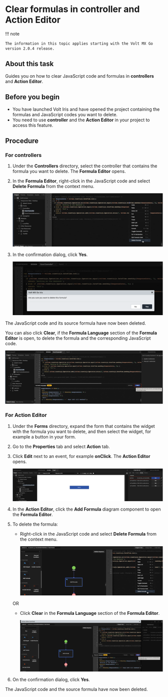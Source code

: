 # Clear formulas in controller and Action Editor

!!! note

    The information in this topic applies starting with the Volt MX Go version 2.0.4 release. 

## About this task

Guides you on how to clear JavaScript code and formulas in **controllers** and **Action Editor**.

## Before you begin

- You have launched Volt Iris and have opened the project containing the formulas and JavaScript codes you want to delete.
- You need to use **controller** and the **Action Editor** in your project to access this feature.

## Procedure

### For controllers

1. Under the **Controllers** directory, select the controller that contains the formula you want to delete. The **Formula Editor** opens.
2. In the **Formula Editor**, right-click in the JavaScript code and select **Delete Formula** from the context menu.

    ![Selecting Delete Formula from the context menu](../../assets/images/vfclearformula2.png)

3. In the confirmation dialog, click **Yes**.

     ![Delete confirmation dialog](../../assets/images/vfdeldialog2.png)

The JavaScript code and its source formula have now been deleted.

You can also click **Clear**, if the **Formula Language** section of the **Formula Editor** is open, to delete the formula and the corresponding JavaScript code.

![Clear button in Formula Editor](../../assets/images/vfclearformula.png)

### For Action Editor

1. Under the **Forms** directory, expand the form that contains the widget with the formula you want to delete, and then select the widget, for example a button in your form.
2. Go to the **Properties** tab and select **Action** tab.
3. Click **Edit** next to an event, for example **onClick**. The **Action Editor** opens.

    ![Action tab](../../assets/images/vfbutton.png)

4. In the **Action Editor**, click the **Add Formula** diagram component to open the **Formula Editor**.
5. To delete the formula:

    - Right-click in the JavaScript code and select **Delete Formula** from the context menu.

        ![Selecting Delete Formula](../../assets/images/vfclearformula4.png)

    OR

    - Click **Clear** in the **Formula Language** section of the **Formula Editor**.

        ![Action Editor](../../assets/images/vfclearformula3.png)

6. On the confirmation dialog, click **Yes**.

The JavaScript code and the source formula have now been deleted.
